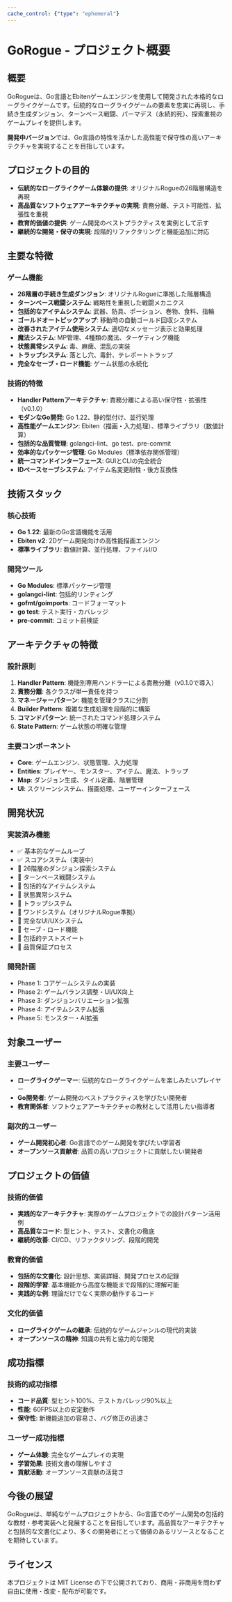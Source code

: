 ```yaml
---
cache_control: {"type": "ephemeral"}
---
```

# GoRogue - プロジェクト概要

## 概要

GoRogueは、Go言語とEbitenゲームエンジンを使用して開発された本格的なローグライクゲームです。伝統的なローグライクゲームの要素を忠実に再現し、手続き生成ダンジョン、ターンベース戦闘、パーマデス（永続的死）、探索重視のゲームプレイを提供します。

**開発中バージョン**では、Go言語の特性を活かした高性能で保守性の高いアーキテクチャを実現することを目指しています。

## プロジェクトの目的

- **伝統的なローグライクゲーム体験の提供**: オリジナルRogueの26階層構造を再現
- **高品質なソフトウェアアーキテクチャの実現**: 責務分離、テスト可能性、拡張性を重視
- **教育的価値の提供**: ゲーム開発のベストプラクティスを実例として示す
- **継続的な開発・保守の実現**: 段階的リファクタリングと機能追加に対応

## 主要な特徴

### ゲーム機能
- **26階層の手続き生成ダンジョン**: オリジナルRogueに準拠した階層構造
- **ターンベース戦闘システム**: 戦略性を重視した戦闘メカニクス
- **包括的なアイテムシステム**: 武器、防具、ポーション、巻物、食料、指輪
- **ゴールドオートピックアップ**: 移動時の自動ゴールド回収システム
- **改善されたアイテム使用システム**: 適切なメッセージ表示と効果処理
- **魔法システム**: MP管理、4種類の魔法、ターゲティング機能
- **状態異常システム**: 毒、麻痺、混乱の実装
- **トラップシステム**: 落とし穴、毒針、テレポートトラップ
- **完全なセーブ・ロード機能**: ゲーム状態の永続化

### 技術的特徴
- **Handler Patternアーキテクチャ**: 責務分離による高い保守性・拡張性（v0.1.0）
- **モダンなGo開発**: Go 1.22、静的型付け、並行処理
- **高性能ゲームエンジン**: Ebiten（描画・入力処理）、標準ライブラリ（数値計算）
- **包括的な品質管理**: golangci-lint、go test、pre-commit
- **効率的なパッケージ管理**: Go Modules（標準依存関係管理）
- **統一コマンドインターフェース**: GUIとCLIの完全統合
- **IDベースセーブシステム**: アイテム名変更耐性・後方互換性

## 技術スタック

### 核心技術
- **Go 1.22**: 最新のGo言語機能を活用
- **Ebiten v2**: 2Dゲーム開発向けの高性能描画エンジン
- **標準ライブラリ**: 数値計算、並行処理、ファイルI/O

### 開発ツール
- **Go Modules**: 標準パッケージ管理
- **golangci-lint**: 包括的リンティング
- **gofmt/goimports**: コードフォーマット
- **go test**: テスト実行・カバレッジ
- **pre-commit**: コミット前検証

## アーキテクチャの特徴

### 設計原則
1. **Handler Pattern**: 機能別専用ハンドラーによる責務分離（v0.1.0で導入）
2. **責務分離**: 各クラスが単一責任を持つ
3. **マネージャーパターン**: 機能を管理クラスに分割
4. **Builder Pattern**: 複雑な生成処理を段階的に構築
5. **コマンドパターン**: 統一されたコマンド処理システム
6. **State Pattern**: ゲーム状態の明確な管理

### 主要コンポーネント
- **Core**: ゲームエンジン、状態管理、入力処理
- **Entities**: プレイヤー、モンスター、アイテム、魔法、トラップ
- **Map**: ダンジョン生成、タイル定義、階層管理
- **UI**: スクリーンシステム、描画処理、ユーザーインターフェース

## 開発状況

### 実装済み機能
- ✅ 基本的なゲームループ
- ✅ スコアシステム（実装中）
- 🔲 26階層のダンジョン探索システム
- 🔲 ターンベース戦闘システム
- 🔲 包括的なアイテムシステム
- 🔲 状態異常システム
- 🔲 トラップシステム
- 🔲 ワンドシステム（オリジナルRogue準拠）
- 🔲 完全なUI/UXシステム
- 🔲 セーブ・ロード機能
- 🔲 包括的テストスイート
- 🔲 品質保証プロセス

### 開発計画
- Phase 1: コアゲームシステムの実装
- Phase 2: ゲームバランス調整・UI/UX向上
- Phase 3: ダンジョンバリエーション拡張
- Phase 4: アイテムシステム拡張
- Phase 5: モンスター・AI拡張

## 対象ユーザー

### 主要ユーザー
- **ローグライクゲーマー**: 伝統的なローグライクゲームを楽しみたいプレイヤー
- **Go開発者**: ゲーム開発のベストプラクティスを学びたい開発者
- **教育関係者**: ソフトウェアアーキテクチャの教材として活用したい指導者

### 副次的ユーザー
- **ゲーム開発初心者**: Go言語でのゲーム開発を学びたい学習者
- **オープンソース貢献者**: 品質の高いプロジェクトに貢献したい開発者

## プロジェクトの価値

### 技術的価値
- **実践的なアーキテクチャ**: 実際のゲームプロジェクトでの設計パターン活用例
- **高品質なコード**: 型ヒント、テスト、文書化の徹底
- **継続的改善**: CI/CD、リファクタリング、段階的開発

### 教育的価値
- **包括的な文書化**: 設計思想、実装詳細、開発プロセスの記録
- **段階的学習**: 基本機能から高度な機能まで段階的に理解可能
- **実践的な例**: 理論だけでなく実際の動作するコード

### 文化的価値
- **ローグライクゲームの継承**: 伝統的なゲームジャンルの現代的実装
- **オープンソースの精神**: 知識の共有と協力的な開発

## 成功指標

### 技術的成功指標
- **コード品質**: 型ヒント100%、テストカバレッジ90%以上
- **性能**: 60FPS以上の安定動作
- **保守性**: 新機能追加の容易さ、バグ修正の迅速さ

### ユーザー成功指標
- **ゲーム体験**: 完全なゲームプレイの実現
- **学習効果**: 技術文書の理解しやすさ
- **貢献活動**: オープンソース貢献の活発さ

## 今後の展望

GoRogueは、単純なゲームプロジェクトから、Go言語でのゲーム開発の包括的な教材・参考実装へと発展することを目指しています。高品質なアーキテクチャと包括的な文書化により、多くの開発者にとって価値のあるリソースとなることを期待しています。

## ライセンス

本プロジェクトは MIT License の下で公開されており、商用・非商用を問わず自由に使用・改変・配布が可能です。
